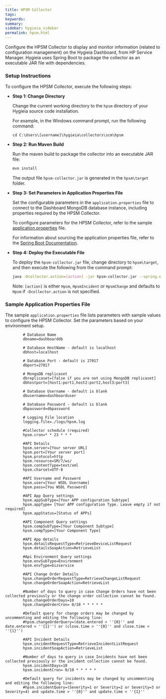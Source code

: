 ```yaml
---
title: HPSM Collector
tags:
keywords:
summary:
sidebar: hygieia_sidebar
permalink: hpsm.html
---
```

Configure the HPSM Collector to display and monitor information (related to configuration management) on the Hygieia Dashboard, from HP Service Manager. Hygieia uses Spring Boot to package the collector as an executable JAR file with dependencies.

### Setup Instructions

To configure the HPSM Collector, execute the following steps:

*   **Step 1: Change Directory**

	Change the current working directory to the `hpsm` directory of your Hygieia source code installation.

	For example, in the Windows command prompt, run the following command:

	```
	cd C:\Users\[username]\hygieia\collectors\scm\hpsm
	```

*   **Step 2: Run Maven Build**

	Run the maven build to package the collector into an executable JAR file:

	```bash
	mvn install
	```

	The output file `hpsm-collector.jar` is generated in the `hpsm\target` folder.

*   **Step 3: Set Parameters in Application Properties File**

	Set the configurable parameters in the `application.properties` file to connect to the Dashboard MongoDB database instance, including properties required by the HPSM Collector.

	To configure parameters for the HPSM Collector, refer to the sample [application.properties](#sample-application-properties-file) file.

	For information about sourcing the application properties file, refer to the [Spring Boot Documentation](http://docs.spring.io/spring-boot/docs/current-SNAPSHOT/reference/htmlsingle/#boot-features-external-config-application-property-files).

*   **Step 4: Deploy the Executable File**

	To deploy the `hpsm-collector.jar` file, change directory to `hpsm\target`, and then execute the following from the command prompt:

	```bash
	java -Dcollector.action=[action] -jar hpsm-collector.jar --spring.config.name=hpsm --spring.config.location=[path to application.properties file]
	```
	
	Note: ```[action]``` is either ```Hpsm```, ```HpsmIncident``` or ```HpsmChange``` and defaults to ```Hpsm``` if ```-Dcollector.action``` is not specified.

### Sample Application Properties File

The sample `application.properties` file lists parameters with sample values to configure the HPSM Collector. Set the parameters based on your environment setup.

```properties
		# Database Name
		dbname=dashboarddb

		# Database HostName - default is localhost
		dbhost=localhost

		# Database Port - default is 27017
		dbport=27017

		# MongoDB replicaset
		dbreplicaset=[false if you are not using MongoDB replicaset]
		dbhostport=[host1:port1,host2:port2,host3:port3]

		# Database Username - default is blank
		dbusername=dashboarduser

		# Database Password - default is blank
		dbpassword=dbpassword

		# Logging File location
		logging.file=./logs/hpsm.log

		#Collector schedule (required)
		hpsm.cron=* * 23 * * *

		#API Details
		hpsm.server=[Your server URL]
		hpsm.port=[Your server port]
		hpsm.protocol=http
		hpsm.resource=SM/7/ws/
		hpsm.contentType=text/xml
		hpsm.charset=UTF-8

		#API Username and Password
		hpsm.user=[Your WSDL Username]
		hpsm.pass=[You WSDL Password]

		#API App Query settings
		hpsm.appSubType=[Your APP configuration Subtype]
		hpsm.appType= [Your APP configuration Type. Leave empty if not required]
		hpsm.appStatus=[Status of APPs]

		#API Component Query settings
		hpsm.compSubType=[Your Component Subtype]
		hpsm.compType=[Your Component Type]

		#API App details
		hpsm.detailsRequestType=RetrieveDeviceListRequest
		hpsm.detailsSoapAction=RetrieveList
		
		#Api Environment Query settings
		hpsm.envSubType=Environment
		hpsm.envType=bizservice

		#API Change Order Details
		hpsm.changeOrderRequestType=RetrieveChangeListRequest
		hpsm.changeOrderSoapAction=RetrieveList
		
		#Number of days to query in case Change Orders have not been collected previously or the change order collection cannot be found.
		hpsm.changeOrderDays=10
		hpsm.changeOrderCron= 0/10 * * * * *
		
		#Default query for change orders may be changed by uncommenting and editing the following line:
		#hpsm.changeOrderQuery=(date.entered > ''{0}'' and date.entered < ''{1}'') or (close.time > ''{0}'' and close.time < ''{1}'')

		#API Incident Details
		hpsm.incidentRequestType=RetrieveIncidentListRequest
		hpsm.incidentSoapAction=RetrieveList
		
		#Number of days to query in case Incidents have not been collected previously or the incident collection cannot be found.
		hpsm.incidentDays=10
		hpsm.incidentCron= 0/10 * * * * *
		
		#Default query for incidents may be changed by uncommenting and editing the following line:
		#hpsm.incidentQuery=(Severity=1 or Severity=2 or Severity=3 or Severity=4) and update.time > ''{0}'' and update.time < ''{1}''
```
